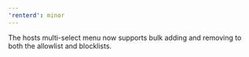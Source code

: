 ```yaml
---
'renterd': minor
---
```


The hosts multi-select menu now supports bulk adding and removing to both the allowlist and blocklists.
